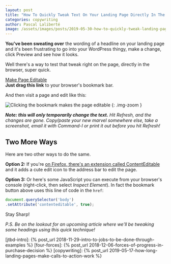 ```yaml
---
layout: post
title: "How To Quickly Tweak Text On Your Landing Page Directly In The Browser"
categories: copywriting
author: Pascal Laliberté
image: /assets/images/posts/2019-05-30-how-to-quickly-tweak-landing-page-text-in-browser.jpg
---
```


**You've been sweating over** the wording of a headline on your landing page and it's been frustrating to go into your WordPress thingy, make a change, click Preview and see how it looks.

Well there's a way to test that tweak right on the page, directly in the browser, super quick.

<div class="drag-to-bookmarks-container">
  <div>
    <a class="drag-to-bookmarks-link" href="javascript:document.querySelector('body').setAttribute('contenteditable', true);">Make Page Editable</a> 
  </div>
  <div>
    <strong>Just drag this link</strong> to your browser's bookmark bar.
  </div>
</div>

And then visit a page and edit like this:

![Clicking the bookmark makes the page editable](/assets/images/posts/2019-05-30-how-to-quickly-tweak-landing-page-text-in-browser-01.gif)
{: .img-zoom }

_**Note: this will only temporarily change the text.** Hit Refresh, and the changes are gone. Copy/paste your new marvel somewhere else, take a screenshot, email it with <key>Command-I</key> or print it out before you hit Refresh!_

## Two More Ways

Here are two other ways to do the same.

**Option 2:** If you're [on Firefox, there's an extension called ContentEditable][firefox-extension] and it adds a cute edit icon to the address bar to edit the page.

[firefox-extension]: https://addons.mozilla.org/en-US/firefox/addon/contenteditable/

**Option 3:** Or here's some JavaScript you can execute from your browser's console (right-click, then select _Inspect Element_). In fact the bookmark button above uses this line of code in the `href`:

```js
document.querySelector('body')
.setAttribute('contenteditable', true);
```

Stay Sharp!

_P.S. Be on the lookout for an upcoming article where we'll be tweaking some headings using this quick technique!_

[jtbd-intro]: {% post_url 2018-11-29-intro-to-jobs-to-be-done-through-examples %}
[four-forces]: {% post_url 2018-12-06-forces-of-progress-in-purchase-decision %}
[copywriting]: {% post_url 2019-05-17-how-long-landing-pages-make-calls-to-action-work %}
